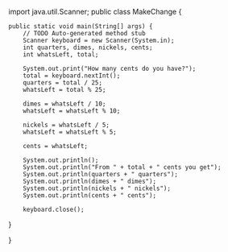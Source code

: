 import java.util.Scanner;
public class MakeChange {

	public static void main(String[] args) {
		// TODO Auto-generated method stub
		Scanner keyboard = new Scanner(System.in);
		int quarters, dimes, nickels, cents;
		int whatsLeft, total;
		
		System.out.print("How many cents do you have?");
		total = keyboard.nextInt();
		quarters = total / 25;
		whatsLeft = total % 25;
		
		dimes = whatsLeft / 10;
		whatsLeft = whatsLeft % 10;
		
		nickels = whatsLeft / 5;
		whatsLeft = whatsLeft % 5;
		
		cents = whatsLeft;
				
		System.out.println();
		System.out.println("From " + total + " cents you get");
		System.out.println(quarters + " quarters");
		System.out.println(dimes + " dimes");
		System.out.println(nickels + " nickels");
		System.out.println(cents + " cents");

		keyboard.close();
}

}
